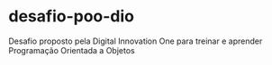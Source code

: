 # desafio-poo-dio
Desafio proposto pela Digital Innovation One para treinar e aprender Programação Orientada a Objetos 
